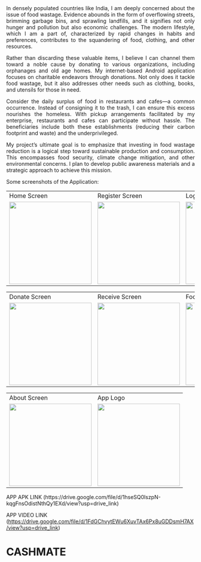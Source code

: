 <div align="justify">
In densely populated countries like India, I am deeply concerned about the issue of food wastage. Evidence abounds in the form of overflowing streets, brimming garbage bins, and sprawling landfills, and it signifies not only hunger and pollution but also economic challenges. The modern lifestyle, which I am a part of, characterized by rapid changes in habits and preferences, contributes to the squandering of food, clothing, and other resources.

Rather than discarding these valuable items, I believe I can channel them toward a noble cause by donating to various organizations, including orphanages and old age homes. My internet-based Android application focuses on charitable endeavors through donations. Not only does it tackle food wastage, but it also addresses other needs such as clothing, books, and utensils for those in need.

Consider the daily surplus of food in restaurants and cafes—a common occurrence. Instead of consigning it to the trash, I can ensure this excess nourishes the homeless. With pickup arrangements facilitated by my enterprise, restaurants and cafes can participate without hassle. The beneficiaries include both these establishments (reducing their carbon footprint and waste) and the underprivileged.

My project’s ultimate goal is to emphasize that investing in food wastage reduction is a logical step toward sustainable production and consumption. This encompasses food security, climate change mitigation, and other environmental concerns. I plan to develop public awareness materials and a strategic approach to achieve this mission.
</div>
Some screenshots of the Application: 
<p align="center" float="left">
<table>
  <tr>
    <td>Home Screen</td>
    <td>Register Screen</td>
    <td>Login Screen</td>
    <td>Dashboard Screen</td>
  </tr>
  <tr>
    <td><img src="https://github.com/MuditAggarwal1/FeedZie/assets/135834440/08c13472-c5b4-4e86-aabc-5e027d8d77c6" width="220"></td>
    <td><img src="https://github.com/MuditAggarwal1/FEEDZIE/assets/135834440/a1ef6997-b43a-4826-85b1-5e9077851737" width="220"></td>
    <td><img src="https://github.com/MuditAggarwal1/FEEDZIE/assets/135834440/f753ffcd-5517-42e3-8390-510a4c44ab2d" width="220"></td>
    <td><img src="https://user-images.githubusercontent.com/54005333/147682382-a0a2671d-6160-44d5-a4fb-dab764103ca4.png" width="220"></td>
  </tr>
 </table>
 <table>
  <tr>
    <td>Donate Screen</td>
    <td>Receive Screen</td>
    <td>Food Map Screen</td>
    <td>History Screen</td>
  </tr>
  <tr>
    <td><img src="https://user-images.githubusercontent.com/54005333/147682397-00db142f-8817-47d5-b23d-e67aef63ea02.png" width="220"></td>
    <td><img src="https://user-images.githubusercontent.com/54005333/147682399-7f6ba8ba-0805-4797-9af1-8994707c9adb.png" width="220"></td>
    <td><img src="https://user-images.githubusercontent.com/54005333/147683214-c1795ace-d312-40f2-9b1f-72a855ea27bd.png" width="220"></td>
    <td><img src="https://user-images.githubusercontent.com/54005333/147683209-1f154899-b993-43e2-8536-d8fceb61cbe5.png" width="220"></td>
  </tr>
 </table>
 </table>
 <table>
  <tr>
    <td>About Screen</td>
     <td>App Logo</td>
  </tr>
  <tr>
    <td><img src="https://github.com/MuditAggarwal1/FeedZie/assets/135834440/2f95a22d-0745-428d-9b24-f94358fa2a1a" width="220"></td>
    <td><img src="https://github.com/MuditAggarwal1/FeedZie/assets/135834440/5a7f1a26-a2c4-4402-bf6d-4e8882c0704f" width="220"></td>
  </tr>
 </table>
 </p>
 APP APK LINK  (https://drive.google.com/file/d/1hseSQ0lszpN-kqgFnsOdistNthQy1EXd/view?usp=drive_link)
 
 APP VIDEO LINK (https://drive.google.com/file/d/1FdGChvytEWu6XuvTAx6Px8uGDDsmH7AX/view?usp=drive_link)

 
# CASHMATE
